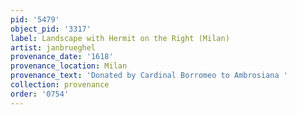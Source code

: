 ```yaml
---
pid: '5479'
object_pid: '3317'
label: Landscape with Hermit on the Right (Milan)
artist: janbrueghel
provenance_date: '1618'
provenance_location: Milan
provenance_text: 'Donated by Cardinal Borromeo to Ambrosiana '
collection: provenance
order: '0754'
---
```

